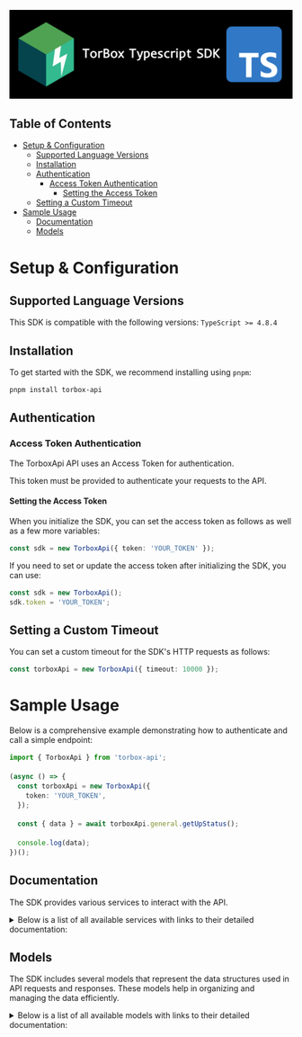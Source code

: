 ![Logo](https://raw.githubusercontent.com/TorBox-App/torbox-sdk-js/main/assets/banner.png)

## Table of Contents

- [Setup \& Configuration](#setup--configuration)
  - [Supported Language Versions](#supported-language-versions)
  - [Installation](#installation)
  - [Authentication](#authentication)
    - [Access Token Authentication](#access-token-authentication)
      - [Setting the Access Token](#setting-the-access-token)
  - [Setting a Custom Timeout](#setting-a-custom-timeout)
- [Sample Usage](#sample-usage)
  - [Documentation](#documentation)
  - [Models](#models)

# Setup & Configuration

## Supported Language Versions

This SDK is compatible with the following versions: `TypeScript >= 4.8.4`

## Installation

To get started with the SDK, we recommend installing using `pnpm`:

```bash
pnpm install torbox-api
```

## Authentication

### Access Token Authentication

The TorboxApi API uses an Access Token for authentication.

This token must be provided to authenticate your requests to the API.

#### Setting the Access Token

When you initialize the SDK, you can set the access token as follows as well as a few more variables:

```ts
const sdk = new TorboxApi({ token: 'YOUR_TOKEN' });
```

If you need to set or update the access token after initializing the SDK, you can use:

```ts
const sdk = new TorboxApi();
sdk.token = 'YOUR_TOKEN';
```

## Setting a Custom Timeout

You can set a custom timeout for the SDK's HTTP requests as follows:

```ts
const torboxApi = new TorboxApi({ timeout: 10000 });
```

# Sample Usage

Below is a comprehensive example demonstrating how to authenticate and call a simple endpoint:

```ts
import { TorboxApi } from 'torbox-api';

(async () => {
  const torboxApi = new TorboxApi({
    token: 'YOUR_TOKEN',
  });

  const { data } = await torboxApi.general.getUpStatus();

  console.log(data);
})();
```

## Documentation

The SDK provides various services to interact with the API.

<details> 
<summary>Below is a list of all available services with links to their detailed documentation:</summary>

| Name                                                                             |
| :------------------------------------------------------------------------------- |
| [TorrentsService](documentation/services/TorrentsService.md)                     |
| [UsenetService](documentation/services/UsenetService.md)                         |
| [WebDownloadsDebridService](documentation/services/WebDownloadsDebridService.md) |
| [GeneralService](documentation/services/GeneralService.md)                       |
| [NotificationsService](documentation/services/NotificationsService.md)           |
| [UserService](documentation/services/UserService.md)                             |
| [RssFeedsService](documentation/services/RssFeedsService.md)                     |
| [IntegrationsService](documentation/services/IntegrationsService.md)             |

</details>

## Models

The SDK includes several models that represent the data structures used in API requests and responses. These models help in organizing and managing the data efficiently.

<details> 
<summary>Below is a list of all available models with links to their detailed documentation:</summary>

| Name                                                                                                     | Description |
| :------------------------------------------------------------------------------------------------------- | :---------- |
| [CreateTorrentRequest](documentation/models/CreateTorrentRequest.md)                                     |             |
| [CreateTorrentOkResponse](documentation/models/CreateTorrentOkResponse.md)                               |             |
| [ControlTorrentOkResponse](documentation/models/ControlTorrentOkResponse.md)                             |             |
| [ControlQueuedTorrentOkResponse](documentation/models/ControlQueuedTorrentOkResponse.md)                 |             |
| [RequestDownloadLinkOkResponse](documentation/models/RequestDownloadLinkOkResponse.md)                   |             |
| [GetTorrentListOkResponse](documentation/models/GetTorrentListOkResponse.md)                             |             |
| [GetTorrentCachedAvailabilityOkResponse](documentation/models/GetTorrentCachedAvailabilityOkResponse.md) |             |
| [SearchAllTorrentsFromScraperOkResponse](documentation/models/SearchAllTorrentsFromScraperOkResponse.md) |             |
| [ExportTorrentDataOkResponse](documentation/models/ExportTorrentDataOkResponse.md)                       |             |
| [GetTorrentInfoOkResponse](documentation/models/GetTorrentInfoOkResponse.md)                             |             |
| [CreateUsenetDownloadRequest](documentation/models/CreateUsenetDownloadRequest.md)                       |             |
| [CreateUsenetDownloadOkResponse](documentation/models/CreateUsenetDownloadOkResponse.md)                 |             |
| [GetUsenetListOkResponse](documentation/models/GetUsenetListOkResponse.md)                               |             |
| [CreateWebDownloadRequest](documentation/models/CreateWebDownloadRequest.md)                             |             |
| [CreateWebDownloadOkResponse](documentation/models/CreateWebDownloadOkResponse.md)                       |             |
| [GetWebDownloadListOkResponse](documentation/models/GetWebDownloadListOkResponse.md)                     |             |
| [GetUpStatusOkResponse](documentation/models/GetUpStatusOkResponse.md)                                   |             |
| [GetStatsOkResponse](documentation/models/GetStatsOkResponse.md)                                         |             |
| [GetNotificationFeedOkResponse](documentation/models/GetNotificationFeedOkResponse.md)                   |             |
| [GetUserDataOkResponse](documentation/models/GetUserDataOkResponse.md)                                   |             |
| [AddReferralToAccountOkResponse](documentation/models/AddReferralToAccountOkResponse.md)                 |             |
| [GetAllJobsOkResponse](documentation/models/GetAllJobsOkResponse.md)                                     |             |
| [GetAllJobsByHashOkResponse](documentation/models/GetAllJobsByHashOkResponse.md)                         |             |

</details>
